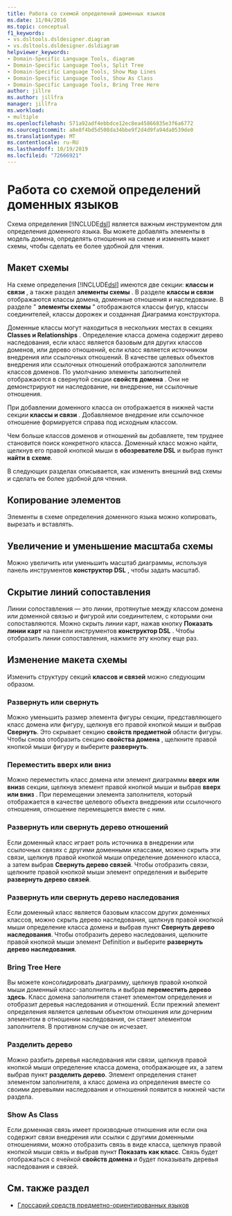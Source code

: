 ```yaml
---
title: Работа со схемой определений доменных языков
ms.date: 11/04/2016
ms.topic: conceptual
f1_keywords:
- vs.dsltools.dsldesigner.diagram
- vs.dsltools.dsldesigner.dsldiagram
helpviewer_keywords:
- Domain-Specific Language Tools, diagram
- Domain-Specific Language Tools, Split Tree
- Domain-Specific Language Tools, Show Map Lines
- Domain-Specific Language Tools, Show As Class
- Domain-Specific Language Tools, Bring Tree Here
author: jillre
ms.author: jillfra
manager: jillfra
ms.workload:
- multiple
ms.openlocfilehash: 571a92adf4ebbdce12ec8ea45866835e3f6a6772
ms.sourcegitcommit: a8e8f4bd5d508da34bbe9f2d4d9fa94da0539de0
ms.translationtype: MT
ms.contentlocale: ru-RU
ms.lasthandoff: 10/19/2019
ms.locfileid: "72666921"
---
```

# <a name="working-with-the-dsl-definition-diagram"></a>Работа со схемой определений доменных языков
Схема определения [!INCLUDE[dsl](../modeling/includes/dsl_md.md)] является важным инструментом для определения доменного языка. Вы можете добавлять элементы в модель домена, определять отношения на схеме и изменять макет схемы, чтобы сделать ее более удобной для чтения.

## <a name="the-layout-of-the-diagram"></a>Макет схемы
 На схеме определения [!INCLUDE[dsl](../modeling/includes/dsl_md.md)] имеются две секции: **классы и связи** , а также раздел **элементы схемы** . В разделе **классы и связи** отображаются классы домена, доменные отношения и наследование. В разделе " **элементы схемы** " отображаются классы фигур, классы соединителей, классы дорожек и созданная Диаграмма конструктора.

 Доменные классы могут находиться в нескольких местах в секциях **Classes и Relationships** . Определение класса домена содержит дерево наследования, если класс является базовым для других классов доменов, или дерево отношений, если класс является источником внедрения или ссылочных отношений. В качестве целевых объектов внедрения или ссылочных отношений отображаются заполнители классов доменов. По умолчанию элементы заполнителей отображаются в свернутой секции **свойств домена** . Они не демонстрируют ни наследование, ни внедрение, ни ссылочные отношения.

 При добавлении доменного класса он отображается в нижней части секции **классы и связи** . Добавляемое внедрение или ссылочное отношение формируется справа под исходным классом.

 Чем больше классов доменов и отношений вы добавляете, тем труднее становится поиск конкретного класса. Доменный класс можно найти, щелкнув его правой кнопкой мыши в **обозревателе DSL** и выбрав пункт **найти в схеме**.

 В следующих разделах описывается, как изменить внешний вид схемы и сделать ее более удобной для чтения.

## <a name="copying-elements"></a>Копирование элементов
 Элементы в схеме определения доменного языка можно копировать, вырезать и вставлять.

## <a name="zooming-in-or-out-on-the-diagram"></a>Увеличение и уменьшение масштаба схемы
 Можно увеличить или уменьшить масштаб диаграммы, используя панель инструментов **конструктор DSL** , чтобы задать масштаб.

## <a name="hiding-map-lines"></a>Скрытие линий сопоставления
 Линии сопоставления — это линии, протянутые между классом домена или доменной связью и фигурой или соединителем, с которыми они сопоставляются. Можно скрыть линии карт, нажав кнопку **Показать линии карт** на панели инструментов **конструктор DSL** . Чтобы отобразить линии сопоставления, нажмите эту кнопку еще раз.

## <a name="changing-the-diagram-layout"></a>Изменение макета схемы
 Изменить структуру секций **классов и связей** можно следующим образом.

### <a name="expandcollapse"></a>Развернуть или свернуть
 Можно уменьшить размер элемента фигуры секции, представляющего класс домена или фигуру, щелкнув его правой кнопкой мыши и выбрав **Свернуть**. Это скрывает секцию **свойств предметной** области фигуры. Чтобы снова отобразить секцию **свойства домена** , щелкните правой кнопкой мыши фигуру и выберите **развернуть**.

### <a name="move-updown"></a>Переместить вверх или вниз
 Можно переместить класс домена или элемент диаграммы **вверх или вниз**в секции, щелкнув элемент правой кнопкой мыши и выбрав **вверх или вниз** . При перемещении элемента заполнителя, который отображается в качестве целевого объекта внедрения или ссылочного отношения, отношение перемещается вместе с ним.

### <a name="expandcollapse-relationships-tree"></a>Развернуть или свернуть дерево отношений
 Если доменный класс играет роль источника в внедрении или ссылочных связях с другими доменными классами, можно скрыть эти связи, щелкнув правой кнопкой мыши определение доменного класса, а затем выбрав **Свернуть дерево связей**. Чтобы отобразить связи, щелкните правой кнопкой мыши элемент определения и выберите **развернуть дерево связей**.

### <a name="expandcollapse-inheritance-tree"></a>Развернуть или свернуть дерево наследования
 Если доменный класс является базовым классом других доменных классов, можно скрыть дерево наследования, щелкнув правой кнопкой мыши определение класса домена и выбрав пункт **Свернуть дерево наследования**. Чтобы отобразить дерево наследования, щелкните правой кнопкой мыши элемент Definition и выберите **развернуть дерево наследования**.

### <a name="bring-tree-here"></a>Bring Tree Here
 Вы можете консолидировать диаграмму, щелкнув правой кнопкой мыши доменный класс-заполнитель и выбрав **переместить дерево здесь**. Класс домена заполнителя станет элементом определения и отобразит деревья наследования и отношений. Если прежний элемент определения является целевым объектом отношения или дочерним элементом в отношении наследования, он станет элементом заполнителя. В противном случае он исчезает.

### <a name="split-tree"></a>Разделить дерево
 Можно разбить деревья наследования или связи, щелкнув правой кнопкой мыши определение класса домена, отображающее их, а затем выбрав пункт **разделить дерево**. Элемент определения станет элементом заполнителя, а класс домена из определения вместе со своими деревьями наследования и отношений появится в нижней части раздела.

### <a name="show-as-class"></a>Show As Class
 Если доменная связь имеет производные отношения или если она содержит связи внедрения или ссылки с другими доменными отношениями, можно отобразить связь в виде класса, щелкнув правой кнопкой мыши связь и выбрав пункт **Показать как класс**. Связь будет отображаться с ячейкой **свойств домена** и будет показывать деревья наследования и связей.

## <a name="see-also"></a>См. также раздел

- [Глоссарий средств предметно-ориентированных языков](https://msdn.microsoft.com/ca5e84cb-a315-465c-be24-76aa3df276aa)